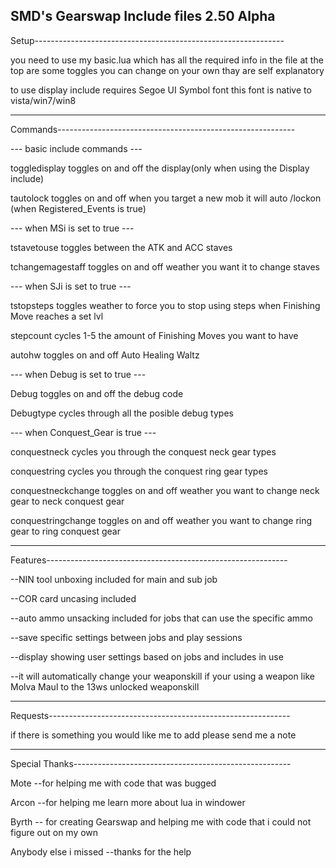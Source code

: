 SMD's Gearswap Include files
2.50 Alpha
-------------------------------------------------------------------
Setup--------------------------------------------------------------

you need to use my basic.lua which has all the required info in the file
at the top are some toggles you can change on your own thay are self explanatory

to use display include requires Segoe UI Symbol font
this font is native to vista/win7/win8

-------------------------------------------------------------------
Commands-----------------------------------------------------------

--- basic include commands ---

toggledisplay toggles on and off the display(only when using the Display include)

tautolock toggles on and off when you target a new mob it will auto /lockon (when Registered_Events is true)

--- when MSi is set to true ---

tstavetouse toggles between the ATK and ACC staves

tchangemagestaff toggles on and off weather you want it to change staves

--- when SJi is set to true ---

tstopsteps toggles weather to force you to stop using steps when Finishing Move reaches a set lvl

stepcount cycles 1-5 the amount of Finishing Moves you want to have

autohw toggles on and off Auto Healing Waltz 

--- when Debug is set to true ---

Debug toggles on and off the debug code

Debugtype cycles through all the posible debug types

--- when Conquest_Gear is true ---

conquestneck cycles you through the conquest neck gear types

conquestring cycles you through the conquest ring gear types

conquestneckchange toggles on and off weather you want to change neck gear to neck conquest gear

conquestringchange toggles on and off weather you want to change ring gear to ring conquest gear

--------------------------------------------------------------------
Features------------------------------------------------------------

--NIN tool unboxing included for main and sub job

--COR card uncasing included

--auto ammo unsacking included for jobs that can use the specific ammo

--save specific settings between jobs and play sessions

--display showing user settings based on jobs and includes in use

--it will automatically change your weaponskill if your using a weapon like Molva Maul to the 13ws unlocked weaponskill

--------------------------------------------------------------------
Requests------------------------------------------------------------

if there is something you would like me to add please send me a note

--------------------------------------------------------------------
Special Thanks------------------------------------------------------

Mote --for helping me with code that was bugged

Arcon --for helping me learn more about lua in windower

Byrth -- for creating Gearswap and helping me with code that i could not figure out on my own

Anybody else i missed --thanks for the help
